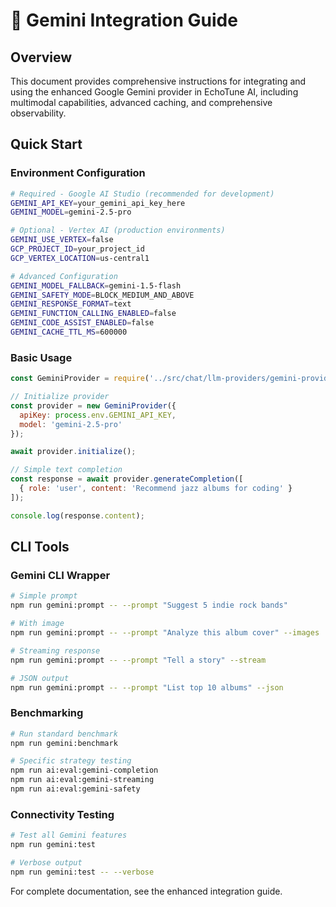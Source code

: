 # 🧠 Gemini Integration Guide

## Overview

This document provides comprehensive instructions for integrating and using the enhanced Google Gemini provider in EchoTune AI, including multimodal capabilities, advanced caching, and comprehensive observability.

## Quick Start

### Environment Configuration

```bash
# Required - Google AI Studio (recommended for development)
GEMINI_API_KEY=your_gemini_api_key_here
GEMINI_MODEL=gemini-2.5-pro

# Optional - Vertex AI (production environments)
GEMINI_USE_VERTEX=false
GCP_PROJECT_ID=your_project_id
GCP_VERTEX_LOCATION=us-central1

# Advanced Configuration
GEMINI_MODEL_FALLBACK=gemini-1.5-flash
GEMINI_SAFETY_MODE=BLOCK_MEDIUM_AND_ABOVE
GEMINI_RESPONSE_FORMAT=text
GEMINI_FUNCTION_CALLING_ENABLED=false
GEMINI_CODE_ASSIST_ENABLED=false
GEMINI_CACHE_TTL_MS=600000
```

### Basic Usage

```javascript
const GeminiProvider = require('../src/chat/llm-providers/gemini-provider');

// Initialize provider
const provider = new GeminiProvider({
  apiKey: process.env.GEMINI_API_KEY,
  model: 'gemini-2.5-pro'
});

await provider.initialize();

// Simple text completion
const response = await provider.generateCompletion([
  { role: 'user', content: 'Recommend jazz albums for coding' }
]);

console.log(response.content);
```

## CLI Tools

### Gemini CLI Wrapper

```bash
# Simple prompt
npm run gemini:prompt -- --prompt "Suggest 5 indie rock bands"

# With image
npm run gemini:prompt -- --prompt "Analyze this album cover" --images ./cover.jpg

# Streaming response
npm run gemini:prompt -- --prompt "Tell a story" --stream

# JSON output
npm run gemini:prompt -- --prompt "List top 10 albums" --json
```

### Benchmarking

```bash
# Run standard benchmark
npm run gemini:benchmark

# Specific strategy testing
npm run ai:eval:gemini-completion
npm run ai:eval:gemini-streaming
npm run ai:eval:gemini-safety
```

### Connectivity Testing

```bash
# Test all Gemini features
npm run gemini:test

# Verbose output
npm run gemini:test -- --verbose
```

For complete documentation, see the enhanced integration guide.
